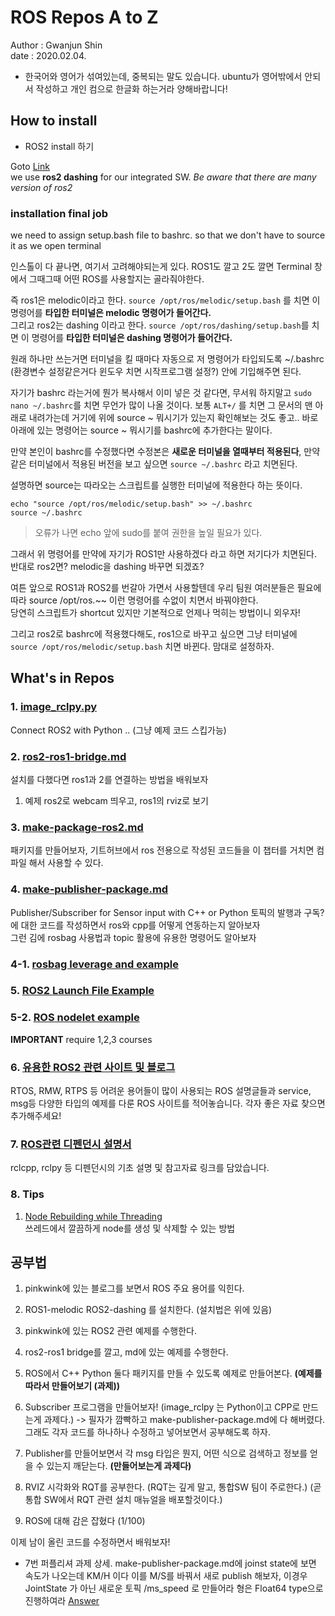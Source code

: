 # ROS Repos A to Z
Author : Gwanjun Shin <br/>
date : 2020.02.04.

* 한국어와 영어가 섞여있는데, 중복되는 말도 있습니다. ubuntu가 영어밖에서 안되서 작성하고 개인 컴으로 한글화 하는거라 양해바랍니다!

## How to install
 
 * ROS2 install 하기
 
 Goto [Link](https://index.ros.org/doc/ros2/Installation/Dashing/Linux-Install-Debians/#dashing-linux-ros1-add-pkgs) <br/>
 we use __ros2 dashing__ for our integrated SW. _Be aware that there are many version of ros2_
 
 
### installation final job
we need to assign setup.bash file to bashrc. so that we don't have to source it as we open terminal

인스톨이 다 끝나면, 여기서 고려해야되는게 있다. ROS1도 깔고 2도 깔면 Terminal 창에서 그때그때 어떤 ROS를 사용할지는 골라줘야한다.

즉 ros1은 melodic이라고 한다. `source /opt/ros/melodic/setup.bash` 를 치면 이 명령어를 __타입한 터미널은 melodic 명령어가 들어간다.__   
그리고 ros2는 dashing 이라고 한다. `source /opt/ros/dashing/setup.bash`를 치면 이 명령어를 __타입한 터미널은 dashing 명령어가 들어간다.__ 

원래 하나만 쓰는거면 터미널을 킬 때마다 자동으로 저 명령어가 타입되도록 ~/.bashrc (환경변수 설정같은거다 윈도우 치면 시작프로그램 설정?) 
안에 기입해주면 된다. 

자기가 bashrc 라는거에 뭔가 복사해서 이미 넣은 것 같다면, 무서워 하지말고
`sudo nano ~/.bashrc`를 치면 무언가 많이 나올 것이다. 보통 `ALT+/` 를 치면 그 문서의 맨 아래로 내려가는데 거기에 위에 source ~ 뭐시기가 있는지 확인해보는 것도 좋고.. 바로 아래에 있는 명령어는 source ~ 뭐시기를 bashrc에 추가한다는 말이다. 

만약 본인이 bashrc를 수정했다면 수정본은 __새로운 터미널을 열때부터 적용된다__, 만약 같은 터미널에서 적용된 버전을 보고 싶으면 
   `source ~/.bashrc` 라고 치면된다.

설명하면 source는 따라오는 스크립트를 실행한 터미널에 적용한다 하는 뜻이다.
```
echo "source /opt/ros/melodic/setup.bash" >> ~/.bashrc
source ~/.bashrc
```
> 오류가 나면 echo 앞에 sudo를 붙여 권한을 높일 필요가 있다.   

그래서 위 명령어를 만약에 자기가 ROS1만 사용하겠다 라고 하면 저기다가 치면된다. 반대로 ros2면? melodic을 dashing 바꾸면 되겠죠?

여튼 앞으로 ROS1과 ROS2를 번갈아 가면서 사용할텐데 우리 팀원 여러분들은 필요에 따라 source /opt/ros.~~ 이런 명령어를 수없이 치면서 바꿔야한다.   
당연히 스크립트가 shortcut 있지만 기본적으로 언제나 먹히는 방법이니 외우자!

그리고 ros2로 bashrc에 적용했다해도, ros1으로 바꾸고 싶으면 그냥 터미널에 `source /opt/ros/melodic/setup.bash` 치면 바뀐다. 맘대로 설정하자.



## What's in Repos
### 1. [image_rclpy.py](./image_rclpy.py)
Connect ROS2 with Python .. (그냥 예제 코드 스킵가능)

### 2. [ros2-ros1-bridge.md](./ros2-ros1-bridge.md)
설치를 다했다면 ros1과 2를 연결하는 방법을 배워보자
 1. 예제 ros2로 webcam 띄우고, ros1의 rviz로 보기

### 3. [make-package-ros2.md](./make-package-ros2.md)
 패키지를 만들어보자, 기트허브에서 ros 전용으로 작성된 코드들을 이 챕터를 거치면 컴파일 해서 사용할 수 있다.

### 4. [make-publisher-package.md](./make-publisher-package.md)
Publisher/Subscriber for Sensor input with C++ or Python
 토픽의 발행과 구독?에 대한 코드를 작성하면서 ros와 cpp를 어떻게 연동하는지 알아보자   
 그런 김에 rosbag 사용법과 topic 활용에 유용한 명령어도 알아보자
### 4-1. [rosbag leverage and example](./make-publisher-package.md#rosbag-실행)
 
### 5. [ROS2 Launch File Example](./ros2-launch-file.md)
### 5-2. [ROS nodelet example](./ros2-launch-file.md#what-is-ros-nodelet)

__IMPORTANT__ require 1,2,3 courses

### 6. [유용한 ROS2 관련 사이트 및 블로그](./start-ros-begin.md)   
RTOS, RMW, RTPS 등 어려운 용어들이 많이 사용되는 ROS 설명글들과
service, msg등 다양한 타입의 예제를 다룬 ROS 사이트를 적어놓습니다. 각자 좋은 자료 찾으면 추가해주세요!

### 7. [ROS관련 디펜던시 설명서](./ros_py_docs.md)
rclcpp, rclpy 등 디펜던시의 기초 설명 및 참고자료 링크를 담았습니다.      
      
   
### 8. Tips
1. [Node Rebuilding while Threading](./rebuild_node_in_thread.md)   
쓰레드에서 깔끔하게 node를 생성 및 삭제할 수 있는 방법


## 공부법
 1. pinkwink에 있는 블로그를 보면서 ROS 주요 용어를 익힌다.
 2. ROS1-melodic ROS2-dashing 를 설치한다. (설치법은 위에 있음)
 3. pinkwink에 있는 ROS2 관련 예제를 수행한다.
 4. ros2-ros1 bridge를 깔고, md에 있는 예제를 수행한다.
 5. ROS에서 C++ Python 둘다 패키지를 만들 수 있도록 예제로 만들어본다. __(예제를 따라서 만들어보기 (과제))__
 6. Subscriber 프로그램을 만들어보자! (image_rclpy 는 Python이고 CPP로 만드는게 과제다.) -> 필자가 깜빡하고 make-publisher-package.md에 다 해버렸다. 그래도 각자 코드를 하나하나 수정하고 넣어보면서 공부해도록 하자.
 
 7. Publisher를 만들어보면서 각 msg 타입은 뭔지, 어떤 식으로 검색하고 정보를 얻을 수 있는지 깨닫는다. __(만들어보는게 과제다)__
 8. RVIZ 시각화와 RQT를 공부한다. (RQT는 깊게 말고, 통합SW 팀이 주로한다.) (곧 통합 SW에서 RQT 관련 설치 매뉴얼을 배포할것이다.)
 9. ROS에 대해 감은 잡혔다 (1/100) 
 
이제 남이 올린 코드를 수정하면서 배워보자!

* 7번 퍼플리셔 과제 상세.
 make-publisher-package.md에 joinst state에 보면 속도가 나오는데 KM/H 이다 이를 M/S를 바꿔서 새로 publish 해보자, 이경우 JointState 가 아닌  새로운 토픽 /ms_speed 로 만들어라 형은 Float64 type으로 진행하여라 [Answer](./speed_ms_cpp)


